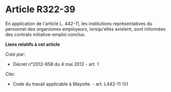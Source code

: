 # Article R322-39

En application de l'article L. 442-11, les institutions représentatives du personnel des organismes employeurs, lorsqu'elles
existent, sont informées des contrats initiative-emploi conclus.

**Liens relatifs à cet article**

_Créé par_:

  - Décret n°2012-658 du 4 mai 2012 - art. 1

_Cite_:

  - Code du travail applicable à Mayotte. - art. L442-11 (V)
